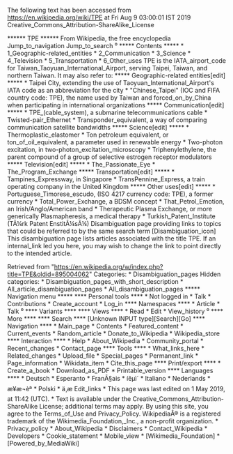 The following text has been accessed from https://en.wikipedia.org/wiki/TPE at Fri Aug 9 03:00:01 IST 2019
Creative_Commons_Attribution-ShareAlike_License




















****** TPE ******
From Wikipedia, the free encyclopedia
Jump_to_navigation Jump_to_search
⁰
***** Contents *****
    * 1_Geographic-related_entities
    * 2_Communication
    * 3_Science
    * 4_Television
    * 5_Transportation
    * 6_Other_uses
TPE is the IATA_airport_code for Taiwan_Taoyuan_International_Airport, serving
Taipei, Taiwan, and northern Taiwan.
It may also refer to:
***** Geographic-related entities[edit] *****
    * Taipei City, extending the use of Taoyuan_International_Airport's IATA
      code as an abbreviation for the city
    * "Chinese_Taipei" (IOC and FIFA country code: TPE), the name used by
      Taiwan and forced_on_by_China when participating in international
      organizations
***** Communication[edit] *****
    * TPE_(cable_system), a submarine telecommunications cable
    * Twisted-pair_Ethernet
    * Transponder_equivalent, a way of comparing communication satellite
      bandwidths
***** Science[edit] *****
    * Thermoplastic_elastomer
    * Ton petroleum equivalent, or ton_of_oil_equivalent, a parameter used in
      renewable energy
    * Two-photon excitation, in two-photon_excitation_microscopy
    * Triphenylethylene, the parent compound of a group of selective estrogen
      receptor modulators
***** Television[edit] *****
    * The_Passionate_Eye
    * The_Program_Exchange
***** Transportation[edit] *****
    * Tampines_Expressway, in Singapore
    * TransPennine_Express, a train operating company in the United Kingdom
***** Other uses[edit] *****
    * Portuguese_Timorese_escudo, (ISO 4217 currency code: TPE), a former
      currency
    * Total_Power_Exchange, a BDSM concept
    * That_Petrol_Emotion, an Irish/Anglo/American band
    * Therapeutic Plasma Exchange, or more generically Plasmapheresis, a
      medical therapy
    * Turkish_Patent_Institute (TÃ¼rk Patent EnstitÃ¼sÃ¼)
                      Disambiguation page providing links to topics that could
                      be referred to by the same search term
[Disambiguation_icon] This disambiguation page lists articles associated with
                      the title TPE.
                      If an internal_link led you here, you may wish to change
                      the link to point directly to the intended article.

Retrieved from "https://en.wikipedia.org/w/index.php?title=TPE&oldid=895004062"
Categories:
    * Disambiguation_pages
Hidden categories:
    * Disambiguation_pages_with_short_description
    * All_article_disambiguation_pages
    * All_disambiguation_pages
***** Navigation menu *****
**** Personal tools ****
    * Not logged in
    * Talk
    * Contributions
    * Create_account
    * Log_in
**** Namespaces ****
    * Article
    * Talk
⁰
**** Variants ****
**** Views ****
    * Read
    * Edit
    * View_history
⁰
**** More ****
**** Search ****
[Unknown INPUT type][Search][Go]
**** Navigation ****
    * Main_page
    * Contents
    * Featured_content
    * Current_events
    * Random_article
    * Donate_to_Wikipedia
    * Wikipedia_store
**** Interaction ****
    * Help
    * About_Wikipedia
    * Community_portal
    * Recent_changes
    * Contact_page
**** Tools ****
    * What_links_here
    * Related_changes
    * Upload_file
    * Special_pages
    * Permanent_link
    * Page_information
    * Wikidata_item
    * Cite_this_page
**** Print/export ****
    * Create_a_book
    * Download_as_PDF
    * Printable_version
**** Languages ****
    * Deutsch
    * Esperanto
    * FranÃ§ais
    * íêµ­ì´
    * Italiano
    * Nederlands
    * æ¥æ¬èª
    * Polski
    * ä¸­æ
Edit_links
    * This page was last edited on 1 May 2019, at 11:42 (UTC).
    * Text is available under the Creative_Commons_Attribution-ShareAlike
      License; additional terms may apply. By using this site, you agree to the
      Terms_of_Use and Privacy_Policy. WikipediaÂ® is a registered trademark of
      the Wikimedia_Foundation,_Inc., a non-profit organization.
    * Privacy_policy
    * About_Wikipedia
    * Disclaimers
    * Contact_Wikipedia
    * Developers
    * Cookie_statement
    * Mobile_view
    * [Wikimedia_Foundation]
    * [Powered_by_MediaWiki]
